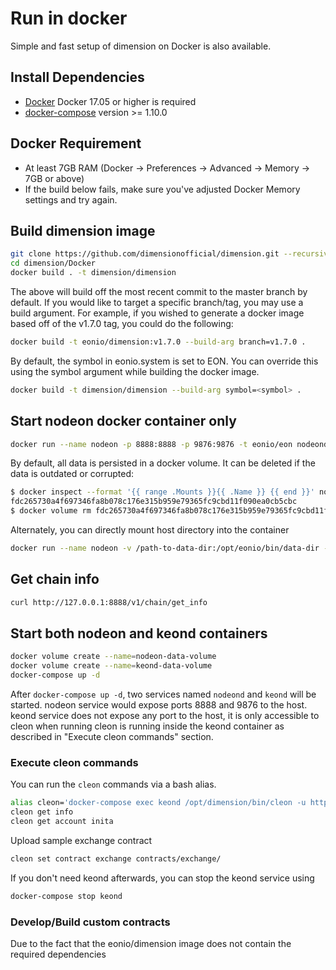 # Run in docker


Simple and fast setup of dimension on Docker is also available.

## Install Dependencies

- [Docker](https://docs.docker.com) Docker 17.05 or higher is required
- [docker-compose](https://docs.docker.com/compose/) version >= 1.10.0

## Docker Requirement

- At least 7GB RAM (Docker -> Preferences -> Advanced -> Memory -> 7GB or above)
- If the build below fails, make sure you've adjusted Docker Memory settings and try again.  

## Build dimension image

```bash
git clone https://github.com/dimensionofficial/dimension.git --recursive  --depth 1
cd dimension/Docker
docker build . -t dimension/dimension
```


The above will build off the most recent commit to the master branch by default. If you would like to target a specific branch/tag, you may use a build argument. For example, if you wished to generate a docker image based off of the v1.7.0 tag, you could do the following:

```bash
docker build -t eonio/dimension:v1.7.0 --build-arg branch=v1.7.0 .
```

By default, the symbol in eonio.system is set to EON. You can override this using the symbol argument while building the docker image.

```bash
docker build -t dimension/dimension --build-arg symbol=<symbol> .
```

## Start nodeon docker container only


```bash
docker run --name nodeon -p 8888:8888 -p 9876:9876 -t eonio/eon nodeond.sh -e --http-alias=nodeon:8888 --http-alias=127.0.0.1:8888 --http-alias=localhost:8888 arg1 arg2
```

By default, all data is persisted in a docker volume. It can be deleted if the data is outdated or corrupted:

```bash
$ docker inspect --format '{{ range .Mounts }}{{ .Name }} {{ end }}' nodeon
fdc265730a4f697346fa8b078c176e315b959e79365fc9cbd11f090ea0cb5cbc
$ docker volume rm fdc265730a4f697346fa8b078c176e315b959e79365fc9cbd11f090ea0cb5cbc
```

Alternately, you can directly mount host directory into the container

```bash
docker run --name nodeon -v /path-to-data-dir:/opt/eonio/bin/data-dir -p 8888:8888 -p 9876:9876 -t eonio/eon nodeond.sh -e --http-alias=nodeon:8888 --http-alias=127.0.0.1:8888 --http-alias=localhost:8888 arg1 arg2
```

## Get chain info

```bash
curl http://127.0.0.1:8888/v1/chain/get_info
```

## Start both nodeon and keond containers

```bash
docker volume create --name=nodeon-data-volume
docker volume create --name=keond-data-volume
docker-compose up -d
```

After `docker-compose up -d`, two services named `nodeond` and `keond` will be started. nodeon service would expose ports 8888 and 9876 to the host. keond service does not expose any port to the host, it is only accessible to cleon when running cleon is running inside the keond container as described in "Execute cleon commands" section.

### Execute cleon commands

You can run the `cleon` commands via a bash alias.

```bash
alias cleon='docker-compose exec keond /opt/dimension/bin/cleon -u http://nodeond:8888 --wallet-url http://localhost:8900'
cleon get info
cleon get account inita
```

Upload sample exchange contract

```bash
cleon set contract exchange contracts/exchange/
```

If you don't need keond afterwards, you can stop the keond service using

```bash
docker-compose stop keond
```

### Develop/Build custom contracts

Due to the fact that the eonio/dimension image does not contain the required dependencies
